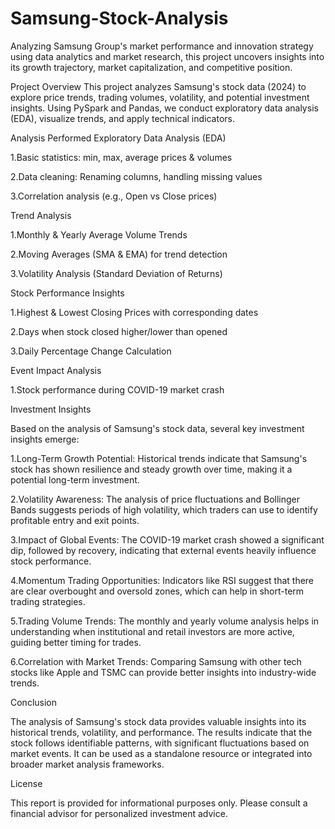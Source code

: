 # Samsung-Stock-Analysis
Analyzing Samsung Group's market performance and innovation strategy using data analytics and market research, this project uncovers insights into its growth trajectory, market capitalization, and competitive position.

Project Overview
This project analyzes Samsung's stock data (2024) to explore price trends, trading volumes, volatility, and potential investment insights. Using PySpark and Pandas, we conduct exploratory data analysis (EDA), visualize trends, and apply technical indicators.

Analysis Performed
Exploratory Data Analysis (EDA)

1.Basic statistics: min, max, average prices & volumes

2.Data cleaning: Renaming columns, handling missing values

3.Correlation analysis (e.g., Open vs Close prices)

Trend Analysis

1.Monthly & Yearly Average Volume Trends

2.Moving Averages (SMA & EMA) for trend detection

3.Volatility Analysis (Standard Deviation of Returns)

Stock Performance Insights

1.Highest & Lowest Closing Prices with corresponding dates

2.Days when stock closed higher/lower than opened

3.Daily Percentage Change Calculation

 Event Impact Analysis

 1.Stock performance during COVID-19 market crash

Investment Insights

Based on the analysis of Samsung's stock data, several key investment insights emerge:

1.Long-Term Growth Potential: Historical trends indicate that Samsung's stock has shown resilience and steady growth over time, making it a potential long-term investment.

2.Volatility Awareness: The analysis of price fluctuations and Bollinger Bands suggests periods of high volatility, which traders can use to identify profitable entry and exit points.

3.Impact of Global Events: The COVID-19 market crash showed a significant dip, followed by recovery, indicating that external events heavily influence stock performance.

4.Momentum Trading Opportunities: Indicators like RSI suggest that there are clear overbought and oversold zones, which can help in short-term trading strategies.

5.Trading Volume Trends: The monthly and yearly volume analysis helps in understanding when institutional and retail investors are more active, guiding better timing for trades.

6.Correlation with Market Trends: Comparing Samsung with other tech stocks like Apple and TSMC can provide better insights into industry-wide trends.

Conclusion

The analysis of Samsung's stock data provides valuable insights into its historical trends, volatility, and performance. The results indicate that the stock follows identifiable patterns, with significant fluctuations based on market events. It can be used as a standalone resource or integrated into broader market analysis frameworks.

License

This report is provided for informational purposes only. Please consult a financial advisor for personalized investment advice.

 
